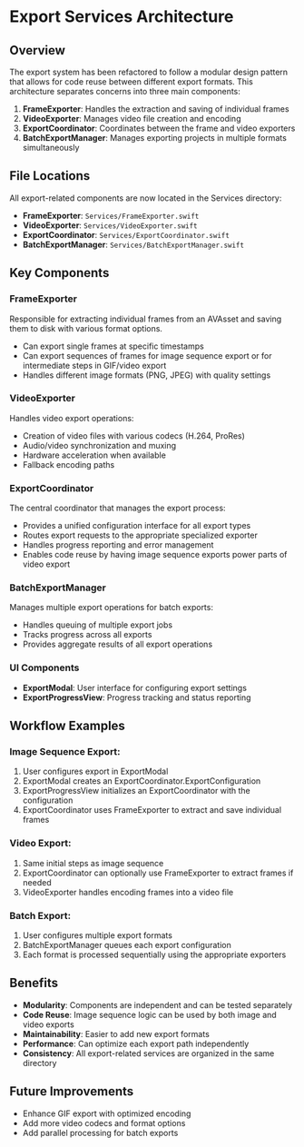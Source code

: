 # Export Services Architecture

## Overview

The export system has been refactored to follow a modular design pattern that allows for code reuse between different export formats. This architecture separates concerns into three main components:

1. **FrameExporter**: Handles the extraction and saving of individual frames
2. **VideoExporter**: Manages video file creation and encoding
3. **ExportCoordinator**: Coordinates between the frame and video exporters
4. **BatchExportManager**: Manages exporting projects in multiple formats simultaneously

## File Locations

All export-related components are now located in the Services directory:

- **FrameExporter**: `Services/FrameExporter.swift`
- **VideoExporter**: `Services/VideoExporter.swift`
- **ExportCoordinator**: `Services/ExportCoordinator.swift`
- **BatchExportManager**: `Services/BatchExportManager.swift`

## Key Components

### FrameExporter

Responsible for extracting individual frames from an AVAsset and saving them to disk with various format options.

- Can export single frames at specific timestamps
- Can export sequences of frames for image sequence export or for intermediate steps in GIF/video export
- Handles different image formats (PNG, JPEG) with quality settings

### VideoExporter

Handles video export operations:

- Creation of video files with various codecs (H.264, ProRes)
- Audio/video synchronization and muxing
- Hardware acceleration when available
- Fallback encoding paths

### ExportCoordinator

The central coordinator that manages the export process:

- Provides a unified configuration interface for all export types
- Routes export requests to the appropriate specialized exporter
- Handles progress reporting and error management
- Enables code reuse by having image sequence exports power parts of video export

### BatchExportManager

Manages multiple export operations for batch exports:

- Handles queuing of multiple export jobs
- Tracks progress across all exports
- Provides aggregate results of all export operations

### UI Components

- **ExportModal**: User interface for configuring export settings
- **ExportProgressView**: Progress tracking and status reporting

## Workflow Examples

### Image Sequence Export:
1. User configures export in ExportModal
2. ExportModal creates an ExportCoordinator.ExportConfiguration
3. ExportProgressView initializes an ExportCoordinator with the configuration
4. ExportCoordinator uses FrameExporter to extract and save individual frames

### Video Export:
1. Same initial steps as image sequence
2. ExportCoordinator can optionally use FrameExporter to extract frames if needed
3. VideoExporter handles encoding frames into a video file

### Batch Export:
1. User configures multiple export formats
2. BatchExportManager queues each export configuration
3. Each format is processed sequentially using the appropriate exporters

## Benefits

- **Modularity**: Components are independent and can be tested separately
- **Code Reuse**: Image sequence logic can be used by both image and video exports
- **Maintainability**: Easier to add new export formats
- **Performance**: Can optimize each export path independently
- **Consistency**: All export-related services are organized in the same directory

## Future Improvements

- Enhance GIF export with optimized encoding
- Add more video codecs and format options
- Add parallel processing for batch exports 